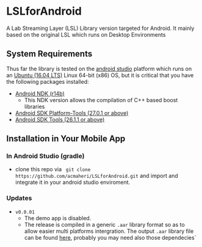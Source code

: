 # LSLforAndroid
A Lab Streaming Layer (LSL) Library version targeted for Android. It mainly based on the original LSL which runs on Desktop Environments 

## System Requirements
Thus far the library is tested on the [android studio](https://developer.android.com/studio/) platform which runs on an [Ubuntu (16.04 LTS)](https://www.ubuntu.com/download/desktop) Linux 64-bit (x86) OS, but it is critical that you have the following packages installed:
* [Android NDK (r14b)](https://developer.android.com/ndk/downloads/older_releases)
   + This NDK version allows the compilation of C++ based boost libraries 
* [Android SDK Platform-Tools (27.0.1 or above)](https://developer.android.com/studio/releases/platform-tools)
* [Android SDK Tools (26.1.1 or above)](https://developer.android.com/studio/releases/sdk-tools)

## Installation in Your Mobile App
### In Android Studio (gradle)
   * clone this repo via ``` git clone https://github.com/acmaheri/LSLforAndroid.git``` and import and integrate it in your android studio enviroment. 

### Updates
* ``` v0.0.01 ```
     + The demo app is disabled.
     + The release is compiled in a generic ```.aar``` library format so as to allow easier multi platforms intergration.  The output ```.aar``` library file can be found [here](https://github.com/acmaheri/LSLforAndroid/tree/master/libAndroidLSL/build/outputs/aar), probably you may need also those dependecies`
	
   
